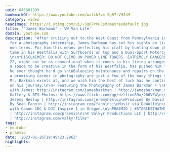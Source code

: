```yaml
---
uuid: 645601399
bookmarkOf: https://www.youtube.com/watch?v=-SgR7rVHJsM
category: video
headImage: https://i.ytimg.com/vi/-SgR7rVHJsM/maxresdefault.jpg
title: '"James Barkman" - VW Van Life'
domain: youtube.com
description: "After cruising out to the West Coast from Pennsylvania in his VW Bus
  for a photography internship, James Barkman has set his sights on living on his
  own terms. For him this means perfecting his craft by hunting down photo-ops full
  time in his Westfalia with Surfboards on top and a Dual-Sport Motorcycle in tow.
  \n\n*DISCLAIMER: DO NOT CLIMB ON POWER LINE TOWERS. EXTREMELY DANGEROUS.\n\nJames,
  22, might not be as conventional when it comes to his living arrangements, but creating
  a space to be creative in the form of his Westfalia, has pushed him further than
  he ever thought he'd go.\n\nBalancing maintenance and repairs on the Westy with
  a promising career in photography are just a few of the many things the talented
  Mr. Barkman excels at, and we wish him the best of luck has he continues to grow
  on his journey.\n\n• Featuring the Photography of James Barkman • \nFollow along
  with James: http://instagram.com/jamesbarkman | http://jamesbarkman.com\n\nDesktop
  Gallery & BTS Photos: https://www.flickr.com/gp/delfino89x/206VZ4\n\nDirected By
  Jeremy Heslup | http://instagram.com/jeremyheslup\nProduced By David Schmalz | http://instagram.com/davidandrewsomething\nGraphics
  By Sean Fannin | http://instagram.com/fanninsj\nMusic via DeWolfe\n\nFilmed in 4K
  with Canon 1DC & DJI Inspire 1 in Oregon.\n\nPRAEMIO | #STORIESTHATMOVE\nhttp://praem.io
  | http://instagram.com/praemio\n\n© Valkyr Productions LLC | http://valkyrfilms.com
  | http://instagram.com/valkyrfilms"
tags:
- youtube
- praemio
date: '2023-01-26T19:49:23.296Z'
highlights:
---
```



